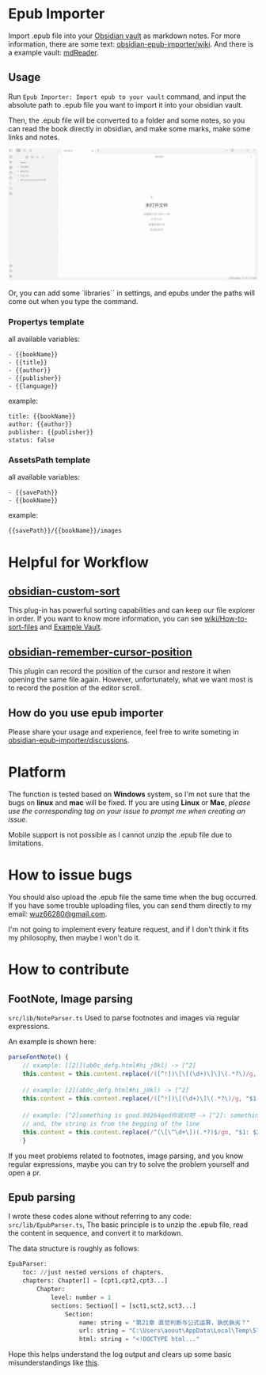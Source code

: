 # Epub Importer

Import .epub file into your [Obsidian vault](https://obsidian.md/) as markdown notes. For more information, there are some text: [obsidian-epub-importer/wiki](https://github.com/aoout/obsidian-epub-importer/wiki). And there is a example vault: [mdReader](https://github.com/aoout/mdReader).

## Usage

Run `Epub Importer: Import epub to your vault` command, and input the absolute path to .epub file you want to import it into your obsidian vault.

Then, the .epub file will be converted to a folder and some notes, 
so you can read the book directly in obsidian, and make some marks, make some links and notes.

![](assets/demo.gif)

Or, you can add some `libraries`` in settings, and epubs under the paths will come out when you type the command.

### Propertys template

all available variables:

```
- {{bookName}}
- {{title}}
- {{author}}
- {{publisher}}
- {{language}}
```

example:

```
title: {{bookName}}
author: {{author}}
publisher: {{publisher}}
status: false
```

### AssetsPath template

all available variables:

```
- {{savePath}}
- {{bookName}}
```

example:

```
{{savePath}}/{{bookName}}/images
```
# Helpful for Workflow

## [obsidian-custom-sort](https://github.com/SebastianMC/obsidian-custom-sort)

This plug-in has powerful sorting capabilities and can keep our file explorer in order. If you want to know more information, you can see [wiki/How-to-sort-files](https://github.com/aoout/obsidian-epub-importer/wiki/How-to-sort-files%3F) and [Example Vault](https://github.com/aoout/mdReader).

## [obsidian-remember-cursor-position](https://github.com/dy-sh/obsidian-remember-cursor-position)

This plugin can record the position of the cursor and restore it when opening the same file again. However, unfortunately, what we want most is to record the position of the editor scroll.

## How do you use epub importer

Please share your usage and experience, feel free to write someting in [obsidian-epub-importer/discussions](https://github.com/aoout/obsidian-epub-importer/discussions).

# Platform

The function is tested based on **Windows** system, so I'm not sure that the bugs on **linux** and **mac** will be fixed. If you are using **Linux** or **Mac**, _please use the corresponding tag on your issue to prompt me when creating an issue_.

Mobile support is not possible as I cannot unzip the .epub file due to limitations.

# How to issue bugs

You should also upload the .epub file the same time when the bug occurred. If you have some trouble uploading files, you can send them directly to my email: wuz66280@gmail.com.

I'm not going to implement every feature request, and if I don't think it fits my philosophy, then maybe I won't do it.

# How to contribute

## FootNote, Image parsing

`src/lib/NoteParser.ts` Used to parse footnotes and images via regular expressions.

An example is shown here:

```ts
parseFontNote() {
    // example: [[2]](ab0c_defg.html#hi_j0kl) -> [^2]
    this.content = this.content.replace(/([^!])\[\[(\d+)\]\]\(.*?\)/g, "$1[^$2]");

    // example: [2](ab0c_defg.html#hi_j0kl) -> [^2]
    this.content = this.content.replace(/([^!])\[(\d+)\]\(.*?\)/g, "$1[^$2]");

    // example: [^2]something is good.00264qed你说对吧 -> [^2]: something is good.00264qed你说对吧
    // and, the string is from the begging of the line
    this.content = this.content.replace(/^(\[\^\d+\])(.*?)$/gm, "$1: $2");
	}
```

If you meet problems related to footnotes, image parsing, and you know regular expressions, maybe you can try to solve the problem yourself and open a pr.

## Epub parsing

I wrote these codes alone without referring to any code: `src/lib/EpubParser.ts`, The basic principle is to unzip the .epub file, read the content in sequence, and convert it to markdown.

The data structure is roughly as follows:

```python
EpubParser:
    toc: //just nested versions of chapters.
    chapters: Chapter[] = [cpt1,cpt2,cpt3...]
        Chapter:
            level: number = 1
            sections: Section[] = [sct1,sct2,sct3...]
                Section:
                    name: string = "第21章 直觉判断与公式运算，孰优孰劣？"
                    url: string = "C:\Users\aoout\AppData\Local\Temp\5788812b3d04ffd8966aa833dab45cb7\OEBPS\text00028.html"
                    html: string = "<!DOCTYPE html..."
```

Hope this helps understand the log output and clears up some basic misunderstandings like [this](https://github.com/aoout/obsidian-epub-importer/issues/24#issue-2074529793).
